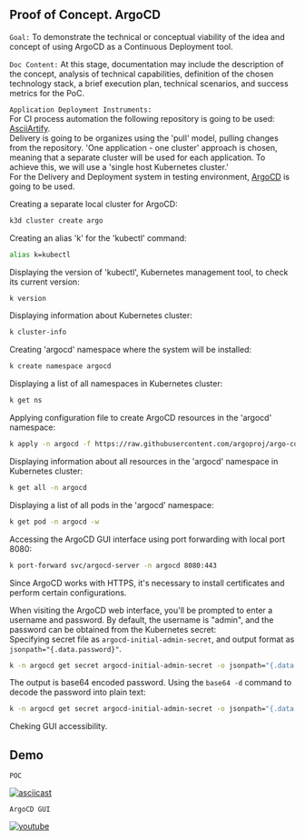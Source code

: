 ## Proof of Concept. ArgoCD  

`Goal:` To demonstrate the technical or conceptual viability of the idea and concept of using ArgoCD as a Continuous Deployment tool.

`Doc Content:` At this stage, documentation may include the description of the concept, analysis of technical capabilities, definition of the chosen technology stack, a brief execution plan, technical scenarios, and success metrics for the PoC.

`Application Deployment Instruments:`   
For CI process automation the following repository is going to be used: [AsciiArtify](https://github.com/nickpimankov/AsciiArtify).     
Delivery is going to be organizes using the 'pull' model, pulling changes from the repository. 'One application - one cluster' approach is chosen, meaning that a separate cluster will be used for each application. To achieve this, we will use a 'single host Kubernetes cluster.'  
For the Delivery and Deployment system in testing environment, [ArgoCD](https://argo-cd.readthedocs.io/en/stable/) is going to be used.

Creating a separate local cluster for ArgoCD:
```bash
k3d cluster create argo
```  
Creating an alias 'k' for the 'kubectl' command:
```bash
alias k=kubectl
```  
Displaying the version of 'kubectl', Kubernetes management tool, to check its current version:
```bash
k version
```  
Displaying information about Kubernetes cluster:
```bash
k cluster-info
```  
Creating 'argocd' namespace where the system will be installed:
```bash
k create namespace argocd
```  
Displaying a list of all namespaces in Kubernetes cluster:
```bash
k get ns
```  
Applying configuration file to create ArgoCD resources in the 'argocd' namespace:
```bash
k apply -n argocd -f https://raw.githubusercontent.com/argoproj/argo-cd/stable/manifests/install.yaml
```  
Displaying information about all resources in the 'argocd' namespace in Kubernetes cluster:
```bash
k get all -n argocd
```  
Displaying a list of all pods in the 'argocd' namespace:
```bash
k get pod -n argocd -w
```  
Accessing the ArgoCD GUI interface using port forwarding with local port 8080:
```bash
k port-forward svc/argocd-server -n argocd 8080:443
```  
Since ArgoCD works with HTTPS, it's necessary to install certificates and perform certain configurations.       

When visiting the ArgoCD web interface, you'll be prompted to enter a username and password. By default, the username is "admin", and the password can be obtained from the Kubernetes secret:      
Specifying secret file as `argocd-initial-admin-secret`, and output format as `jsonpath="{.data.password}"`.
```bash
k -n argocd get secret argocd-initial-admin-secret -o jsonpath="{.data.password}"
```  
The output is base64 encoded password. Using the `base64 -d` command to decode the password into plain text:
```bash
k -n argocd get secret argocd-initial-admin-secret -o jsonpath="{.data.password}" | base64 -d; echo
```  
Cheking GUI accessibility.

## Demo

    POC
[![asciicast](https://asciinema.org/a/655312.svg)](https://asciinema.org/a/655312)      


    ArgoCD GUI
[![youtube](https://i.ibb.co/j6cm6wv/argothumbnail.png)](https://youtu.be/JhBtlz3o95c)